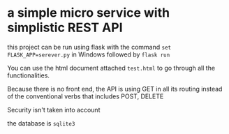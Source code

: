 # a simple micro service with simplistic REST API

this project can be run using flask with the command
`set FLASK_APP=serever.py` in Windows
followed by `flask run`

You can use the html document attached `test.html` to go through all the functionalities.

Because there is no front end, the API is using GET in all its routing instead of the conventional verbs that includes POST, DELETE

Security isn't taken into account

the database is `sqlite3`